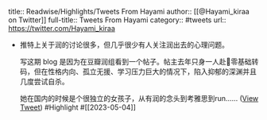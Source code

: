 title:: Readwise/Highlights/Tweets From Hayami
author:: [[@Hayami_kiraa on Twitter]]
full-title:: Tweets From Hayami
category:: #tweets
url:: https://twitter.com/Hayami_kiraa

- 推特上关于润的讨论很多，但几乎很少有人关注润出去的心理问题。
  
  写这期 blog 是因为在豆瓣润组看到一个帖子。帖主去年只身一人赴🍁零基础转码，但在性格内向、孤立无援、学习压力巨大的情况下，陷入抑郁的深渊并且几度尝试自杀。
  
  她在国内的时候是个很独立的女孩子，从有润的念头到考雅思到run…… ([View Tweet](https://twitter.com/Hayami_kiraa/status/1612026537049751552)) #Highlight #[[2023-05-04]]